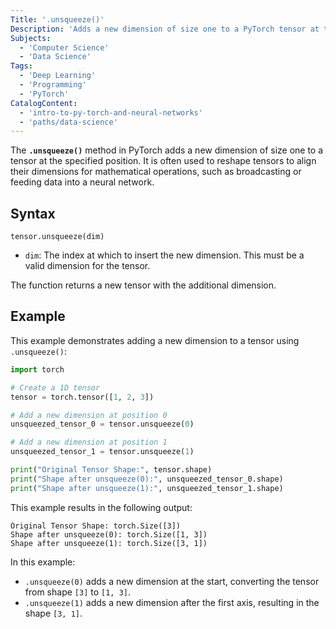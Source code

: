 ```yaml
---
Title: '.unsqueeze()'
Description: 'Adds a new dimension of size one to a PyTorch tensor at the specified position.'
Subjects:
  - 'Computer Science'
  - 'Data Science'
Tags:
  - 'Deep Learning'
  - 'Programming'
  - 'PyTorch'
CatalogContent:
  - 'intro-to-py-torch-and-neural-networks'
  - 'paths/data-science'
---
```


The **`.unsqueeze()`** method in PyTorch adds a new dimension of size one to a tensor at the specified position. It is often used to reshape tensors to align their dimensions for mathematical operations, such as broadcasting or feeding data into a neural network.

## Syntax

```pseudo
tensor.unsqueeze(dim)
```

- `dim`: The index at which to insert the new dimension. This must be a valid dimension for the tensor.

The function returns a new tensor with the additional dimension.

## Example

This example demonstrates adding a new dimension to a tensor using `.unsqueeze()`:

```py
import torch

# Create a 1D tensor
tensor = torch.tensor([1, 2, 3])

# Add a new dimension at position 0
unsqueezed_tensor_0 = tensor.unsqueeze(0)

# Add a new dimension at position 1
unsqueezed_tensor_1 = tensor.unsqueeze(1)

print("Original Tensor Shape:", tensor.shape)
print("Shape after unsqueeze(0):", unsqueezed_tensor_0.shape)
print("Shape after unsqueeze(1):", unsqueezed_tensor_1.shape)
```

This example results in the following output:

```shell
Original Tensor Shape: torch.Size([3])
Shape after unsqueeze(0): torch.Size([1, 3])
Shape after unsqueeze(1): torch.Size([3, 1])
```

In this example:

- `.unsqueeze(0)` adds a new dimension at the start, converting the tensor from shape `[3]` to `[1, 3]`.
- `.unsqueeze(1)` adds a new dimension after the first axis, resulting in the shape `[3, 1]`.
